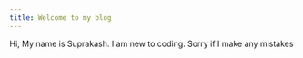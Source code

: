 ```yaml
---
title: Welcome to my blog
---
```

Hi, My name is Suprakash.
I am new to coding.
Sorry if I make any mistakes
